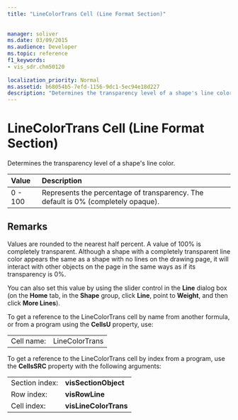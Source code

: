 ```yaml
---
title: "LineColorTrans Cell (Line Format Section)"
 
 
manager: soliver
ms.date: 03/09/2015
ms.audience: Developer
ms.topic: reference
f1_keywords:
- vis_sdr.chm50120
 
localization_priority: Normal
ms.assetid: b68054b5-7efd-1156-9dc1-5ec94e18d227
description: "Determines the transparency level of a shape's line color."
---
```


# LineColorTrans Cell (Line Format Section)

Determines the transparency level of a shape's line color.
  
|**Value**|**Description**|
|:-----|:-----|
|0 - 100  <br/> |Represents the percentage of transparency. The default is 0% (completely opaque).  <br/> |
   
## Remarks

Values are rounded to the nearest half percent. A value of 100% is completely transparent. Although a shape with a completely transparent line color appears the same as a shape with no lines on the drawing page, it will interact with other objects on the page in the same ways as if its transparency is 0%. 
  
You can also set this value by using the slider control in the **Line** dialog box (on the **Home** tab, in the **Shape** group, click **Line**, point to **Weight**, and then click **More Lines**).
  
To get a reference to the LineColorTrans cell by name from another formula, or from a program using the **CellsU** property, use: 
  
|||
|:-----|:-----|
|Cell name:  <br/> |LineColorTrans  <br/> |
   
To get a reference to the LineColorTrans cell by index from a program, use the **CellsSRC** property with the following arguments: 
  
|||
|:-----|:-----|
|Section index:  <br/> |**visSectionObject** <br/> |
|Row index:  <br/> |**visRowLine** <br/> |
|Cell index:  <br/> |**visLineColorTrans** <br/> |
   

